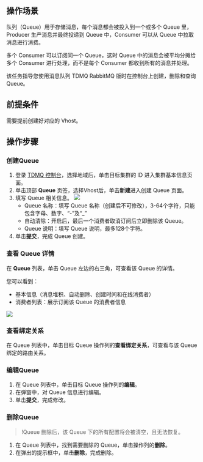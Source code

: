 ## 操作场景

队列（Queue）用于存储消息，每个消息都会被投入到一个或多个 Queue 里，Producer 生产消息并最终投递到 Queue 中，Consumer 可以从 Queue 中拉取消息进行消费。

多个 Consumer 可以订阅同一个 Queue，这时 Queue 中的消息会被平均分摊给多个 Consumer 进行处理，而不是每个 Consumer 都收到所有的消息并处理。

该任务指导您使用消息队列 TDMQ RabbitMQ 版时在控制台上创建，删除和查询 Queue。

## 前提条件

需要提前创建好对应的 Vhost。

## 操作步骤

### 创建Queue

1. 登录 [TDMQ 控制台](https://console.cloud.tencent.com/tdmq)，选择地域后，单击目标集群的 ID 进入集群基本信息页面。
2. 单击顶部 **Queue** 页签，选择Vhost后，单击**新建**进入创建 Queue 页面。
3. 填写 Queue 相关信息。
   ![](https://main.qcloudimg.com/raw/dfabbd7014042b368168621ff6ebd10e.png)
   - Queue 名称：填写 Queue 名称（创建后不可修改），3-64个字符，只能包含字母、数字、“-”及“_”
   - 自动清除：开启后，最后一个消费者取消订阅后立即删除该 Queue。
   - Queue 说明：填写 Queue 说明，最多128个字符。
4. 单击**提交**，完成 Queue 创建。

### 查看 Queue 详情

在 **Queue** 列表，单击 Queue 左边的右三角，可查看该 Queue 的详情。

您可以看到：

- 基本信息（消息堆积、自动删除、创建时间和在线消费者）
- 消费者列表：展示订阅该 Queue 的消费者信息

![](https://main.qcloudimg.com/raw/a7d78cc58efadfb614b890cc33d08632.png)

### 查看绑定关系

在 Queue 列表中，单击目标 Queue 操作列的**查看绑定关系**，可查看与该 Queue 绑定的路由关系。

### 编辑Queue

1. 在 Queue 列表中，单击目标 Queue 操作列的**编辑**。
2. 在弹窗中，对 Queue 信息进行编辑。
3. 单击**提交**，完成修改。

### 删除Queue

> !Queue 删除后，该 Queue 下的所有配置将会被清空，且无法恢复。

1. 在 Queue 列表中，找到需要删除的 Queue，单击操作列的**删除**。
2. 在弹出的提示框中，单击**删除**，完成删除。
